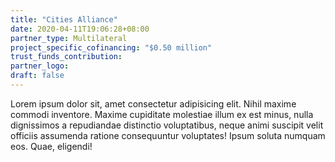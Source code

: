 ```yaml
---
title: "Cities Alliance"
date: 2020-04-11T19:06:28+08:00
partner_type: Multilateral
project_specific_cofinancing: "$0.50 million"
trust_funds_contribution:
partner_logo:
draft: false
---
```


Lorem ipsum dolor sit, amet consectetur adipisicing elit. Nihil maxime commodi inventore. Maxime cupiditate molestiae illum ex est minus, nulla dignissimos a repudiandae distinctio voluptatibus, neque animi suscipit velit officiis assumenda ratione consequuntur voluptates! Ipsum soluta numquam eos. Quae, eligendi!


